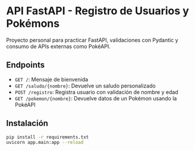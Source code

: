 # API FastAPI - Registro de Usuarios y Pokémons

Proyecto personal para practicar FastAPI, validaciones con Pydantic y consumo de APIs externas como PokéAPI.

## Endpoints

- `GET /`: Mensaje de bienvenida
- `GET /saludo/{nombre}`: Devuelve un saludo personalizado
- `POST /registro`: Registra usuario con validación de nombre y edad
- `GET /pokemon/{nombre}`: Devuelve datos de un Pokémon usando la PokéAPI

## Instalación

```bash
pip install -r requirements.txt
uvicorn app.main:app --reload
